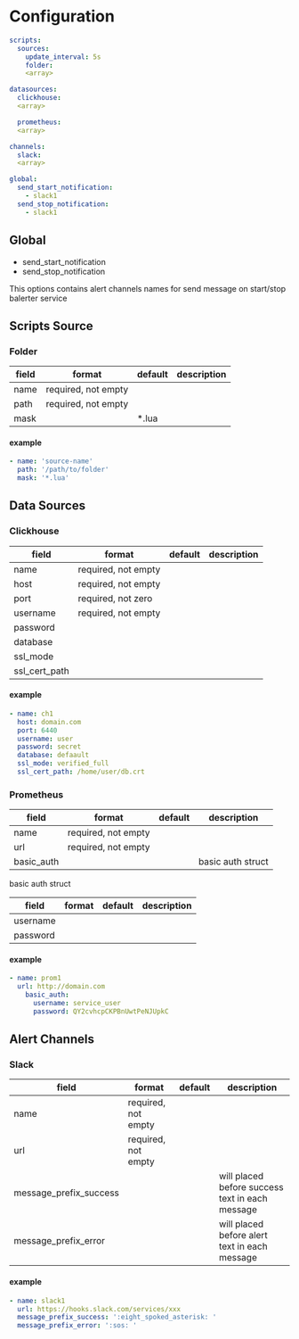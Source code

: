 # Configuration

```yaml
scripts:
  sources:
    update_interval: 5s
    folder:
    <array>

datasources:
  clickhouse:
  <array>

  prometheus:
  <array>

channels:
  slack:
  <array>

global:
  send_start_notification:
    - slack1
  send_stop_notification:
    - slack1
```

## Global

- send_start_notification
- send_stop_notification

This options contains alert channels names for send message on start/stop balerter service

## Scripts Source

### Folder

|field|format|default|description|
|-|-|-|-|
|name|required, not empty|||
|path|required, not empty|||
|mask||*.lua||

#### example

```yaml
- name: 'source-name'
  path: '/path/to/folder'
  mask: '*.lua'
```

## Data Sources

### Clickhouse

|field|format|default|description|
|-|-|-|-|
|name|required, not empty|||
|host|required, not empty|||
|port|required, not zero|||
|username|required, not empty|||
|password||||
|database||||
|ssl_mode||||
|ssl_cert_path||||

#### example

```yaml
- name: ch1
  host: domain.com
  port: 6440
  username: user
  password: secret
  database: defaault
  ssl_mode: verified_full
  ssl_cert_path: /home/user/db.crt
```

### Prometheus

|field|format|default|description|
|-|-|-|-|
|name|required, not empty|||
|url|required, not empty|||
|basic_auth|||basic auth struct|

basic auth struct

|field|format|default|description|
|-|-|-|-|
|username||||
|password||||

#### example
```yaml
- name: prom1
  url: http://domain.com
    basic_auth:
      username: service_user
      password: QY2cvhcpCKPBnUwtPeNJUpkC
```

## Alert Channels

### Slack

|field|format|default|description|
|-|-|-|-|
|name|required, not empty|||
|url|required, not empty|||
|message_prefix_success|||will placed before success text in each message|
|message_prefix_error|||will placed before alert text in each message|

#### example

```yaml
- name: slack1
  url: https://hooks.slack.com/services/xxx
  message_prefix_success: ':eight_spoked_asterisk: '
  message_prefix_error: ':sos: '
```